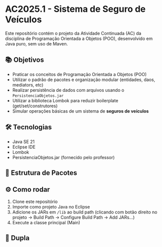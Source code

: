 # AC2025.1 - Sistema de Seguro de Veículos

Este repositório contém o projeto da Atividade Continuada (AC) da disciplina de Programação Orientada a Objetos (POO), desenvolvido em Java puro, sem uso de Maven.

## 📚 Objetivos

- Praticar os conceitos de Programação Orientada a Objetos (POO)
- Utilizar o padrão de pacotes e organização modular (entidades, daos, mediators, etc)
- Realizar persistência de dados com arquivos usando o `PersistenciaObjetos.jar`
- Utilizar a biblioteca Lombok para reduzir boilerplate (get/set/construtores)
- Simular operações básicas de um sistema de **seguros de veículos**

## 🛠️ Tecnologias

- Java SE 21
- Eclipse IDE
- Lombok
- PersistenciaObjetos.jar (fornecido pelo professor)

## 📁 Estrutura de Pacotes



## ⚙️ Como rodar

1. Clone este repositório
2. Importe como projeto Java no Eclipse
3. Adicione os JARs em `/lib` ao build path (clicando com botão direito no projeto → Build Path → Configure Build Path → Add JARs...)
4. Execute a classe principal (Main)

## 🤝 Dupla

